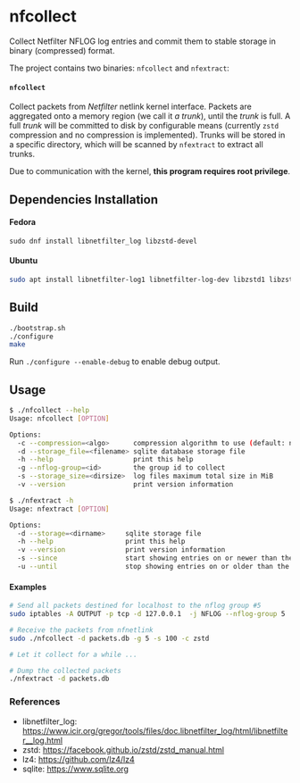 # nfcollect

Collect Netfilter NFLOG log entries and commit them to stable storage in binary (compressed) format.

The project contains two binaries: `nfcollect` and `nfextract`:

#### `nfcollect`

Collect packets from *Netfilter* netlink kernel interface.  Packets are
aggregated onto a memory region (we call it *a trunk*), until the *trunk* is full.
A full *trunk* will be committed to disk by configurable means (currently `zstd`
compression and no compression is implemented).  Trunks will be stored in a
specific directory, which will be scanned by `nfextract` to extract all trunks.

Due to communication with the kernel, **this program requires root privilege**.

## Dependencies Installation

#### Fedora

```
sudo dnf install libnetfilter_log libzstd-devel
```

#### Ubuntu

```bash
sudo apt install libnetfilter-log1 libnetfilter-log-dev libzstd1 libzstd1-dev
```

## Build

```bash
./bootstrap.sh
./configure
make
```

Run `./configure --enable-debug` to enable debug output.

## Usage

``` bash
$ ./nfcollect --help
Usage: nfcollect [OPTION]

Options:
  -c --compression=<algo>      compression algorithm to use (default: no compression)
  -d --storage_file=<filename> sqlite database storage file
  -h --help                    print this help
  -g --nflog-group=<id>        the group id to collect
  -s --storage_size=<dirsize>  log files maximum total size in MiB
  -v --version                 print version information

$ ./nfextract -h     
Usage: nfextract [OPTION]

Options:
  -d --storage=<dirname>     sqlite storage file
  -h --help                  print this help
  -v --version               print version information
  -s --since                 start showing entries on or newer than the specified date (format: YYYY-MM-DD [HH:MM][:SS])
  -u --until                 stop showing entries on or older than the specified date (format: YYYY-MM-DD [HH:MM][:SS])
```

#### Examples

```bash
# Send all packets destined for localhost to the nflog group #5
sudo iptables -A OUTPUT -p tcp -d 127.0.0.1  -j NFLOG --nflog-group 5

# Receive the packets from nfnetlink
sudo ./nfcollect -d packets.db -g 5 -s 100 -c zstd

# Let it collect for a while ...

# Dump the collected packets
./nfextract -d packets.db
```


### References

* libnetfilter_log: https://www.icir.org/gregor/tools/files/doc.libnetfilter_log/html/libnetfilter__log.html
* zstd: https://facebook.github.io/zstd/zstd_manual.html
* lz4: https://github.com/lz4/lz4
* sqlite: https://www.sqlite.org
